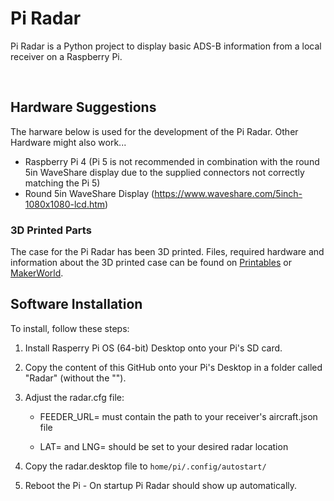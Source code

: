 # Pi Radar

Pi Radar is a Python project to display basic ADS-B information from a local receiver on a Raspberry Pi.

<br/>

## Hardware Suggestions

The harware below is used for the development of the Pi Radar. Other Hardware might also work...

- Raspberry Pi 4 (Pi 5 is not recommended in combination with the round 5in WaveShare display due to the supplied connectors not correctly matching the Pi 5)
- Round 5in WaveShare Display (https://www.waveshare.com/5inch-1080x1080-lcd.htm)

### 3D Printed Parts

The case for the Pi Radar has been 3D printed. Files, required hardware and information about the 3D printed case can be found on [Printables](https://www.printables.com/model/847901-wall-mounted-case-for-round-waveshare-5in-display) or [MakerWorld](https://makerworld.com/en/models/433318#profileId-338029).


## Software Installation

To install, follow these steps:

1. Install Rasperry Pi OS (64-bit) Desktop onto your Pi's SD card.


2. Copy the content of this GitHub onto your Pi's Desktop in a folder called "Radar" (without the "").


3. Adjust the radar.cfg file:

   - FEEDER_URL= must contain the path to your receiver's aircraft.json file

   - LAT= and LNG= should be set to your desired radar location


4. Copy the radar.desktop file to `home/pi/.config/autostart/`

5. Reboot the Pi - On startup Pi Radar should show up automatically.
